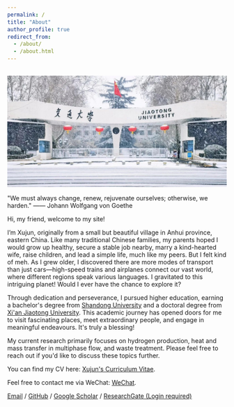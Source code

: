 ```yaml
---
permalink: /
title: "About"
author_profile: true
redirect_from: 
  - /about/
  - /about.html
---
```


<br/><img src='/images/Winter XJTU.png'>

"We must always change, renew, rejuvenate ourselves; otherwise, we harden." —— Johann Wolfgang von Goethe

Hi, my friend, welcome to my site!

I’m Xujun, originally from a small but beautiful village in Anhui province, eastern China. Like many traditional Chinese families, my parents hoped I would grow up healthy, secure a stable job nearby, marry a kind-hearted wife, raise children, and lead a simple life, much like my peers. But I felt kind of meh. As I grew older, I discovered there are more modes of transport than just cars—high-speed trains and airplanes connect our vast world, where different regions speak various languages. I gravitated to this intriguing planet! Would I ever have the chance to explore it?

Through dedication and perseverance, I pursued higher education, earning a bachelor's degree from [Shandong University](https://www.en.sdu.edu.cn/)  and a doctoral degree from [Xi'an Jiaotong University](http://en.xjtu.edu.cn). This academic journey has opened doors for me to visit fascinating places, meet extraordinary people, and engage in meaningful endeavours. It's truly a blessing!

My current research primarily focuses on hydrogen production, heat and mass transfer in multiphase flow, and waste treatment. Please feel free to reach out if you'd like to discuss these topics further.

You can find my CV here: [Xujun's Curriculum Vitae](../assets/Curriculum_Vitae.pdf). 

Feel free to contact me via WeChat: [WeChat](../assets/WeChat.pdf). 

[Email](mailto:xujun_li@163.com) / [GitHub](https://github.com/Xujun-XJTU) /  [Google Scholar](https://scholar.google.com/citations?user=4RlP_ugAAAAJ&hl=en) / [ResearchGate (Login required)](https://www.researchgate.net/profile/Xujun_Li2)
                    
